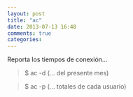 ```yaml
---
layout: post
title: "ac"
date: 2013-07-13 16:48
comments: true
categories: 
---
```

Reporta los tiempos de conexión...

>$ ac -d    (... del presente mes)

>$ ac -p    (... totales de cada usuario)

